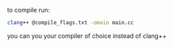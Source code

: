 to compile run:
```bash
clang++ @compile_flags.txt -omain main.cc
```

you can you your compiler of choice instead of clang++
